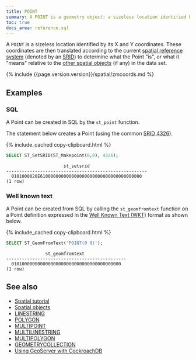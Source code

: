 ```yaml
---
title: POINT
summary: A POINT is a geometry object; a sizeless location identified by its X and Y coordinates.
toc: true
docs_area: reference.sql
---
```


A `POINT` is a sizeless location identified by its X and Y coordinates. These coordinates are then translated according to the current [spatial reference system](architecture/glossary.html#spatial-reference-system) (denoted by an [SRID](architecture/glossary.html#srid)) to determine what the Point "is", or what it "means" relative to the [other spatial objects](spatial-features.html#spatial-objects) (if any) in the data set. 

{% include {{page.version.version}}/spatial/zmcoords.md %}

## Examples

### SQL

A Point can be created in SQL by the `st_point` function.

The statement below creates a Point (using the common [SRID 4326](architecture/glossary.html#srid)).

{% include_cached copy-clipboard.html %}
~~~ sql
SELECT ST_SetSRID(ST_Makepoint(0,0), 4326);
~~~

~~~
                      st_setsrid
------------------------------------------------------
  0101000020E610000000000000000000000000000000000000
(1 row)
~~~

### Well known text

A Point can be created from SQL by calling the `st_geomfromtext` function on a Point definition expressed in the [Well Known Text (WKT)](architecture/glossary.html#wkt) format as shown below.

{% include_cached copy-clipboard.html %}
~~~ sql
SELECT ST_GeomFromText('POINT(0 0)');
~~~

~~~
               st_geomfromtext
----------------------------------------------
  010100000000000000000000000000000000000000
(1 row)
~~~

## See also

- [Spatial tutorial](spatial-tutorial.html)
- [Spatial objects](spatial-features.html#spatial-objects)
- [LINESTRING](linestring.html)
- [POLYGON](polygon.html)
- [MULTIPOINT](multipoint.html)
- [MULTILINESTRING](multilinestring.html)
- [MULTIPOLYGON](multipolygon.html)
- [GEOMETRYCOLLECTION](geometrycollection.html)
- [Using GeoServer with CockroachDB](geoserver.html)
